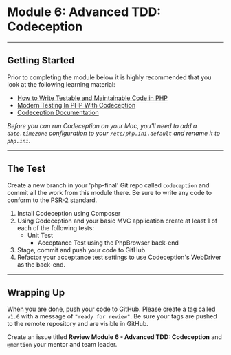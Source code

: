 # Module 6: Advanced TDD: Codeception

***

## Getting Started

Prior to completing the module below it is highly recommended that you look at the following learning material:

- [How to Write Testable and Maintainable Code in PHP](http://net.tutsplus.com/tutorials/php/how-to-write-testable-and-maintainable-code-in-php/)
- [Modern Testing In PHP With Codeception](https://tutsplus.com/course/modern-testing-in-php-with-codeception/)
- [Codeception Documentation](http://codeception.com/docs/01-Introduction)

_Before you can run Codeception on your Mac, you'll need to add a `date.timezone` configuration to your `/etc/php.ini.default` and rename it to `php.ini`._

***

## The Test

Create a new branch in your 'php-final' Git repo called `codeception` and commit all the work from this module there. Be sure to write any code to conform to the PSR-2 standard.
1. Install Codeception using Composer
2. Using Codeception and your basic MVC application create at least 1 of each of the following tests:
    - Unit Test
	  - Acceptance Test using the PhpBrowser back-end
3. Stage, commit and push your code to GitHub.
4. Refactor your acceptance test settings to use Codeception's WebDriver as the back-end.

***

## Wrapping Up

When you are done, push your code to GitHub. Please create a tag called `v1.6` with a message of `"ready for review"`.  Be sure your tags are pushed to the remote repository and are visible in GitHub.

Create an issue titled **Review Module 6 - Advanced TDD: Codeception** and `@mention` your mentor and team leader.

